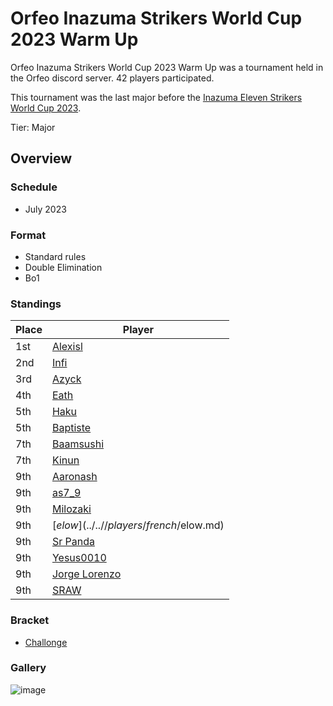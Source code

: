 # Orfeo Inazuma Strikers World Cup 2023 Warm Up

Orfeo Inazuma Strikers World Cup 2023 Warm Up was a tournament held in the Orfeo discord server.
42 players participated. 

This tournament was the last major before the [Inazuma Eleven Strikers World Cup 2023](inapedia/tournaments/worldcup23.md).

Tier: Major

## Overview

### Schedule
- July 2023

### Format
- Standard rules
- Double Elimination
- Bo1

### Standings
|Place|Player|
|-|-|
|1st|[Alexisl](../..//players/french/alexisl.md)|
|2nd|[Infi](../..//players/japanese/infi.md)|
|3rd|[Azyck](../..//players/french/azyck.md)|
|4th|[Eath](../..//players/belgian/eath.md)|
|5th|[Haku](../..//players/german/haku.md)|
|5th|[Baptiste](../..//players/french/baptiste.md)|
|7th|[Baamsushi](../..//players/indonesian/baamsushi.md)|
|7th|[Kinun](../..//players/belgian/kinun.md)|
|9th|[Aaronash](../..//players/italian/aaronash.md)|
|9th|[as7_9](../..//players/japanese/as7_9.md)|
|9th|[Milozaki](../..//players/german/milozaki.md)|
|9th|[$elow](../..//players/french/$elow.md)|
|9th|[Sr Panda](../..//players/brazilian/panda.md)|
|9th|[Yesus0010](../..//players/spanish/yesus.md)|
|9th|[Jorge Lorenzo](../..//players/spanish/jorge.md)|
|9th|[SRAW](../..//players/french/sraw.md)|

### Bracket
- [Challonge](https://challonge.com/kjfxec52)

### Gallery

![image](https://github.com/inabikarilibrary/inalib/assets/110833255/50988579-8d99-4869-b722-bfeb67ba60eb)
